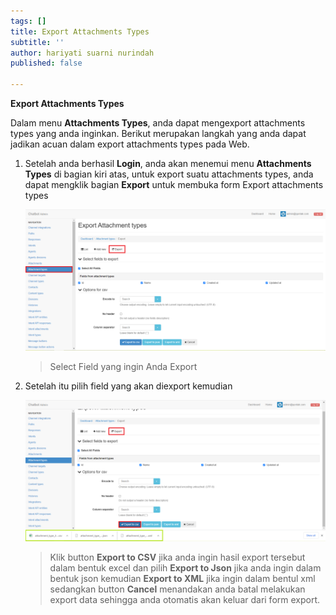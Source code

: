 ```yaml
---
tags: []
title: Export Attachments Types
subtitle: ''
author: hariyati suarni nurindah
published: false

---
```

**Export Attachments Types**

Dalam menu **Attachments Types**, anda dapat mengexport attachments types  yang anda inginkan. Berikut merupakan langkah yang anda dapat jadikan acuan dalam export attachments types pada Web.

1. Setelah anda berhasil **Login**, anda akan menemui menu **Attachments Types** di bagian kiri atas, untuk export suatu attachments types, anda dapat mengklik bagian **Export** untuk membuka form Export attachments types

   ![](/uploads/attachments-types-update7.PNG)

   > Select Field yang ingin Anda Export
2. Setelah itu pilih field yang akan diexport kemudian

   ![](/uploads/attachments-types-update8.PNG)

   > Klik button **Export to CSV** jika anda ingin hasil export tersebut dalam bentuk excel dan pilih **Export to Json** jika anda ingin dalam bentuk json kemudian **Export to XML** jika ingin dalam bentul xml sedangkan button **Cancel** menandakan anda batal melakukan export data sehingga anda otomatis akan keluar dari form export.